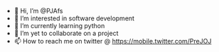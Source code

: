 - 👋 Hi, I’m @PJAfs
- 👀 I’m interested in software development
- 🌱 I’m currently learning python
- 💞️ I’m yet to collaborate on a project
- 📫 How to reach me on twitter @ https://mobile.twitter.com/PreJOJ

<!---
PJAfs/PJAfs is a ✨ special ✨ repository because its `README.md` (this file) appears on your GitHub profile.
You can click the Preview link to take a look at your changes.
--->
